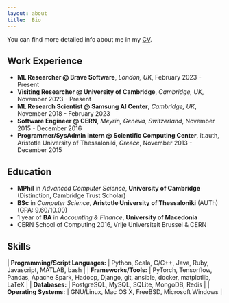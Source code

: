 ```yaml
---
layout: about
title:  Bio
---
```


You can find more detailed info about me in my [CV](https://drive.google.com/file/d/1i5EPeGJgp3XvV_CsQfDgLoqbW0LlUdJX/view).

## Work Experience

* **ML Researcher @ Brave Software**, _London, UK_, February 2023 - Present
* **Visiting Researcher @ University of Cambridge**, _Cambridge, UK_, November 2023 - Present
* **ML Research Scientist @ Samsung AI Center**, _Cambridge, UK_, November 2018 - February 2023
* **Software Engineer @ CERN**, _Meyrin, Geneva, Switzerland_, November 2015 - December 2016
* **Programmer/SysAdmin intern @ Scientific Computing Center**, it.auth, Aristotle University of Thessaloniki, _Greece_, November 2013 - December 2015

## Education

* **MPhil** in _Advanced Computer Science_, **University of Cambridge** (Distinction, Cambridge Trust Scholar)
* **BSc** in _Computer Science_, **Aristotle University of Thessaloniki** (AUTh) (GPA: 9.60/10.00)
* 1 year of **BA** in _Accounting & Finance_, **University of Macedonia**
* CERN School of Computing 2016, Vrije Universiteit Brussel & CERN

## Skills

| **Programming/Script Languages:** | Python, Scala, C/C++, Java, Ruby, Javascript, MATLAB, bash |
| **Frameworks/Tools:** | PyTorch, Tensorflow, Pandas, Apache Spark, Hadoop, Django, git, ansible, docker, matplotlib, LaTeX |
| **Databases:** | PostgreSQL, MySQL, SQLite, MongoDB, Redis |
| **Operating Systems:** | GNU/Linux, Mac OS X, FreeBSD, Microsoft Windows |